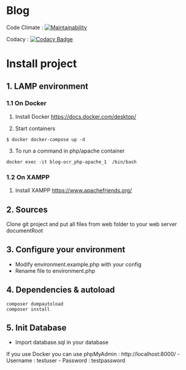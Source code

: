 # Blog

Code Climate :
[![Maintainability](https://api.codeclimate.com/v1/badges/ce6c2859b6545a32c2a4/maintainability)](https://codeclimate.com/github/sjaulin/blog-ocr/maintainability)

Codacy :
[![Codacy Badge](https://app.codacy.com/project/badge/Grade/14dfa3e49d344aa9a7e6e2544b061bf3)](https://www.codacy.com/gh/sjaulin/blog-ocr/dashboard?utm_source=github.com&amp;utm_medium=referral&amp;utm_content=sjaulin/blog-ocr&amp;utm_campaign=Badge_Grade)

# Install project

## 1. LAMP environment

### 1.1 On Docker
1) Install Docker
https://docs.docker.com/desktop/

2) Start containers
```
$ docker docker-compose up -d
```

3) To run a command in php/apache container
```
docker exec -it blog-ocr_php-apache_1  /bin/bash
```

### 1.2 On XAMPP
1) Install XAMPP
https://www.apachefriends.org/

## 2. Sources
Clone git project and put all files from web folder to your web server documentRoot 

## 3. Configure your environment
- Modify environment.example.php with your config 
- Rename file to environment.php

## 4. Dependencies & autoload
```
composer dumpautoload
composer install
```

## 5. Init Database
- Import database.sql in your database

If you use Docker you can use phpMyAdmin : http://localhost:8000/
    - Username : testuser
    - Password : testpassword
